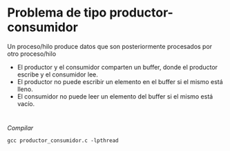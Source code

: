 # Problema de tipo productor-consumidor

Un proceso/hilo produce datos que son posteriormente procesados por otro proceso/hilo

- El productor y el consumidor comparten un buffer, donde el productor escribe y el consumidor lee.
- El productor no puede escribir un elemento en el buffer si el mismo está lleno.
- El consumidor no puede leer un elemento del buffer si el mismo está vacío.

# 
_Compilar_
```
gcc productor_consumidor.c -lpthread
```
